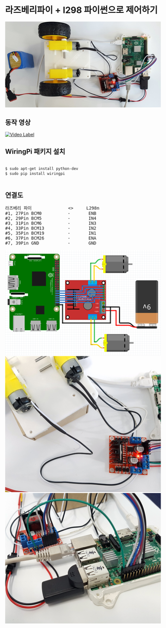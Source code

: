 # 라즈베리파이 + l298 파이썬으로 제어하기


![ex_screenshot](./img/image_1.jpg)

## 동작 영상
[![Video Label](https://img.youtube.com/vi/q0Ir53MH5J4/0.jpg)](https://youtu.be/q0Ir53MH5J4)


## WiringPi 패키지 설치
<pre>
<code>
$ sudo apt-get install python-dev
$ sudo pip install wiringpi
</code>        
</pre>

## 연결도
<pre>
라즈베리 파이              <>     L298n
#1, 27Pin BCM0          -       ENB
#2, 29Pin BCM5          -       IN4
#3, 31Pin BCM6          -       IN3
#4, 33Pin BCM13         -       IN2
#5, 35Pin BCM19         -       IN1
#6, 37Pin BCM26         -       ENA
#7, 39Pin GND           -       GND
</pre>

![connection](./img/image_4.png)
![connection1](./img/image_2.jpg)
![connection2](./img/image_3.jpg)
